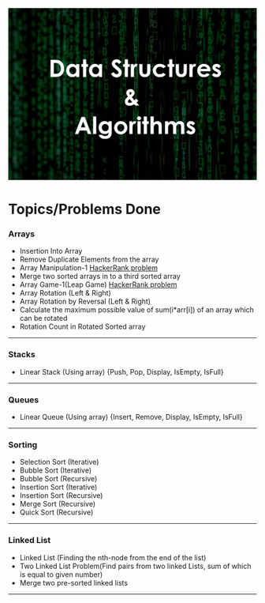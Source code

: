 <img src="Header.jpg">

# Topics/Problems Done

### Arrays

- Insertion Into Array
- Remove Duplicate Elements from the array
- Array Manipulation-1 [HackerRank problem](https://www.hackerrank.com/challenges/crush/problem)
- Merge two sorted arrays in to a third sorted array
- Array Game-1(Leap Game) [HackerRank problem](https://www.hackerrank.com/challenges/java-1d-array/problem)
- Array Rotation (Left & Right)
- Array Rotation by Reversal (Left & Right)
- Calculate the maximum possible value of sum(i\*arr[i]) of an array which can be rotated
- Rotation Count in Rotated Sorted array

---

### Stacks

- Linear Stack (Using array) {Push, Pop, Display, IsEmpty, IsFull}

---

### Queues

- Linear Queue (Using array) {Insert, Remove, Display, IsEmpty, IsFull}

---

### Sorting

- Selection Sort (Iterative)
- Bubble Sort (Iterative)
- Bubble Sort (Recursive)
- Insertion Sort (Iterative)
- Insertion Sort (Recursive)
- Merge Sort (Recursive)
- Quick Sort (Recursive)

---

### Linked List

- Linked List (Finding the nth-node from the end of the list)
- Two Linked List Problem(Find pairs from two linked Lists, sum of which is equal to given number)
- Merge two pre-sorted linked lists

---
